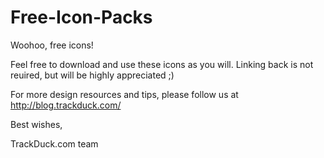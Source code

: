 # Free-Icon-Packs
Woohoo, free icons!

Feel free to download and use these icons as you will. Linking back is not reuired, but will be highly appreciated ;)

For more design resources and tips, please follow us at http://blog.trackduck.com/

Best wishes,

TrackDuck.com team
